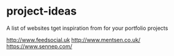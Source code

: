 # project-ideas
A list of websites tget inspiration from for your portfolio projects

http://www.feedsocial.uk
http://www.mentsen.co.uk/
https://www.sennep.com/
